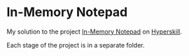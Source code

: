 # In-Memory Notepad

My solution to the project [In-Memory Notepad](https://hyperskill.org/projects/238?track=25) on [Hyperskill](https://hyperskill.org).

Each stage of the project is in a separate folder.

